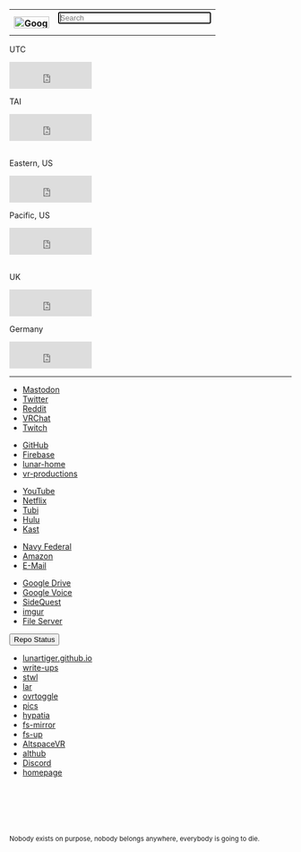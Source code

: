 <table>
	<tr>
		<th><a href='https://www.google.com/'><img src="https://lunartiger.github.io/homepage/img/Google.png" alt="Google" height="21" width="63"></a></th>
		<th>
			<form method="get" action="https://www.google.com/search">
				<input type="text" name="q" size="31" value="" placeholder="Search" autofocus>
			</form>
		</th>
	</tr>
</table>
<div class="clock center">
	<div class="clock leftside center" style="float">
		<p>UTC</p>
		<iframe src="https://freesecure.timeanddate.com/clock/i6hjhu2u/n1440/fn12/fs18/fc00be00/tc000/pct/ftb/bas2/bac006900/pa4/tt0/tw0/tm1/td2/th1/ta1/tb4" frameborder="0" width="147" height="48" allowTransparency="true"></iframe>
	</div>
	<div class="clock rightside center" style="float">
		<p>TAI</p>
		<iframe src="https://freesecure.timeanddate.com/clock/i6hjhu2u/n4757/fn12/fs18/fc00be00/tc000/pct/ftb/bas2/bac006900/pa4/tt0/tw0/tm1/td2/th1/ta1/tb4" frameborder="0" width="147" height="48" allowTransparency="true"></iframe>
	</div>
	<br>
	<div class="clock leftside center">
		<p>Eastern, US</p>
		<iframe src="https://freesecure.timeanddate.com/clock/i6hjhu2u/n179/fn12/fs18/fc00be00/tc000/pct/ftb/bas2/bac006900/pa4/tt0/tw0/tm1/td2/th1/ta1/tb4" frameborder="0" width="147" height="48" allowTransparency="true"></iframe>
	</div>
	<div class="clock rightside center">
		<p>Pacific, US</p>
		<iframe src="https://freesecure.timeanddate.com/clock/i6hjhu2u/n137/fn12/fs18/fc00be00/tc000/pct/ftb/bas2/bac006900/pa4/tt0/tw0/tm1/td2/th1/ta1/tb4" frameborder="0" width="147" height="48" allowTransparency="true"></iframe>
	</div>
	<br>
	<div class="clock leftside center">
		<p>UK</p>
		<iframe src="https://freesecure.timeanddate.com/clock/i6hjhu2u/n136/fn12/fs18/fc00be00/tc000/pct/ftb/bas2/bac006900/pa4/tt0/tw0/tm1/td2/th1/ta1/tb4" frameborder="0" width="147" height="48" allowTransparency="true"></iframe>
	</div>
	<div class="clock rightside center">
		<p>Germany</p>
		<iframe src="https://freesecure.timeanddate.com/clock/i6hjhu2u/n37/fn12/fs18/fc00be00/tc000/pct/ftb/bas2/bac006900/pa4/tt0/tw0/tm1/td2/th1/ta1/tb4" frameborder="0" width="147" height="48" allowTransparency="true"></iframe>
	</div>
</div>
<hr />
<div class="encase">
	<div id="social" class="holder center">
		<nav>
			<ul>
				<li><a id="mastodon" href="https://mas.to/auth/sign_in" data-parent="social">Mastodon</a></li>
				<li><a id="twitter" href="https://twitter.com" data-parent="social">Twitter</a></li>
				<li><a href="https://www.reddit.com/" data-parent="social">Reddit</a></li>
				<li><a href="https://vrchat.com" data-parent="social">VRChat</a></li>
				<li><a href="https://www.twitch.tv" data-parent="social">Twitch</a></li>
			</ul>
		</nav>
	</div>
	<div id="development" class="holder center">
		<nav>
			<ul>
				<li><a id="github" href="https://github.com" data-parent="development">GitHub</a></li>
				<li><a id="firebase" href="https://console.firebase.google.com/" data-parent="development">Firebase</a></li>
				<li><a id="firebase" href="https://console.firebase.google.com/project/lunar-home/database/lunar-home/data" data-parent="development">lunar-home</a></li>
				<li><a id="firebase" href="https://console.firebase.google.com/project/vr-productions-fce36/database/vr-productions-fce36/data" data-parent="development">vr-productions</a></li>
			</ul>
		</nav>
	</div>
	<div id="entertainment" class="holder center">
		<nav>
			<ul>
				<li><a id="youtube" href="https://www.youtube.com/feed/subscriptions">YouTube</a></li>
				<li><a id="netflix" href="https://www.netflix.com/browse">Netflix</a></li>
				<li><a id="tubi" href="https://tubitv.com/login">Tubi</a></li>
				<li><a id="hulu" href="https://www.hulu.com/">Hulu</a></li>
				<li><a id="rabbit" href="https://kast.gg">Kast</a></li>
			</ul>
		</nav>
	</div>
	<div id="stuff" class="holder center">
		<nav>
			<ul>
				<li><a id="navyfederal" href="https://www.navyfederal.org/">Navy Federal</a></li>
				<li><a id="amazon" href="https://smile.amazon.com/">Amazon</a></li>
				<li><a id="email" href="https://outlook.live.com/owa/">E-Mail</a></li>
			</ul>
		</nav>
	</div>
	<div id="other" class="holder center">
		<nav>
			<ul>
				<li><a id="gdrive" href="https://drive.google.com/drive/my-drive">Google Drive</a></li>
				<li><a id="gvoice" href="https://voice.google.com/messages">Google Voice</a></li>
				<li><a id="theexpanse" href="https://sidequestvr.com/">SideQuest</a></li>
				<li><a id="imgur" href="https://imgur.com/">imgur</a></li>
				<li><a id="fileserver" href="http://lunar.zapto.org">File Server</a></li>
			</ul>
		</nav>
	</div>
	<button class="collapsible" id="repo" data-parent="repo" data-child="repo-child">Repo Status</button>
	<div id="repo-child" class="innertext center" data-parent="repo">
		<nav>
			<ul>
				<li><a href="https://github.com/LunarTiger/lunartiger.github.io/actions">lunartiger.github.io</a></li>
				<li><a href="https://github.com/LunarTiger/wu/actions">write-ups</a></li>
				<li><a href="https://github.com/LunarTiger/stwl/actions">stwl</a></li>
				<li><a href="https://github.com/LunarTiger/lar/actions">lar</a></li>
				<li><a href="https://github.com/LunarTiger/ovrtoggle/actions">ovrtoggle</a></li>
				<li><a href="https://github.com/LunarTiger/pics/actions">pics</a></li>
				<li><a href="https://github.com/LunarTiger/hypatia/actions">hypatia</a></li>
				<li><a href="https://github.com/LunarTiger/fs-mirror/actions">fs-mirror</a></li>
				<li><a href="https://github.com/LunarTiger/fs-up/actions">fs-up</a></li>
				<li><a href="https://github.com/LunarTiger/AltspaceVR/actions">AltspaceVR</a></li>
				<li><a href="https://github.com/LunarTiger/althub/actions">althub</a></li>
				<li><a href="https://github.com/LunarTiger/Discord/actions">Discord</a></li>
				<li><a href="https://github.com/LunarTiger/homepage/actions">homepage</a></li>
			</ul>
		</nav>
	</div>
</div>
<hr style="height:75px; visibility:hidden;" />
<footer>
	<small>Nobody exists on purpose, nobody belongs anywhere, everybody is going to die.</small>
</footer>

